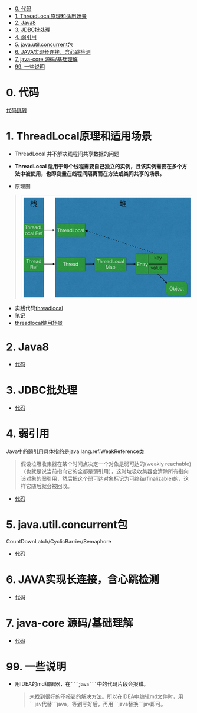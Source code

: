 <!-- TOC -->

- [0. 代码](#0-代码)
- [1. ThreadLocal原理和适用场景](#1-threadlocal原理和适用场景)
- [2. Java8](#2-java8)
- [3. JDBC批处理](#3-jdbc批处理)
- [4. 弱引用](#4-弱引用)
- [5. java.util.concurrent包](#5-javautilconcurrent包)
- [6. JAVA实现长连接，含心跳检测](#6-java实现长连接含心跳检测)
- [7. java-core 源码/基础理解](#7-java-core-源码基础理解)
- [99. 一些说明](#99-一些说明)

<!-- /TOC -->
# 0. 代码
[代码跳转](code/)

# 1. ThreadLocal原理和适用场景
- ThreadLocal 并不解决线程间共享数据的问题
- **ThreadLocal 适用于每个线程需要自己独立的实例，且该实例需要在多个方法中被使用，也即变量在线程间隔离而在方法或类间共享的场景。**

- 原理图
> ![](imgs/ThreadLocal-Thread.png)
- 实践代码[threadlocal](code/threadlocal)
- [笔记](code/threadlocal/note.md)
- [threadlocal使用场景](code/threadlocal/note.md#5-threadlocal使用场景)

# 2. Java8 
- [代码](code/Java8-lambda)


# 3. JDBC批处理
- [代码](code/jdbc-batch-operate)


# 4. 弱引用
Java中的弱引用具体指的是java.lang.ref.WeakReference<T>类
> 假设垃圾收集器在某个时间点决定一个对象是弱可达的(weakly reachable)（也就是说当前指向它的全都是弱引用），这时垃圾收集器会清除所有指向该对象的弱引用，然后把这个弱可达对象标记为可终结(finalizable)的，这样它随后就会被回收。
- [代码](code/reference)

# 5. java.util.concurrent包
CountDownLatch/CyclicBarrier/Semaphore
- [代码](code/concurrent)

# 6. JAVA实现长连接，含心跳检测
- [代码](code/socket)

# 7. java-core 源码/基础理解
- [代码](code/java-core)
# 99. 一些说明
- 用IDEA的md编辑器，在` ```java``` `中的代码片段会报错。
    > 未找到很好的不报错的解决方法。所以在IDEA中编辑md文件时，用\`\`\`jav代替\`\`\`java，等到写好后，再用\`\`\`java替换\`\`\`jav即可。
